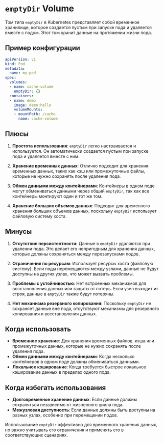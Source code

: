 # `emptyDir` Volume

Том типа `emptyDir` в Kubernetes представляет собой временное хранилище, которое создается пустым при запуске пода и удаляется вместе с подом. Этот том хранит данные на протяжении жизни пода.

## Пример конфигурации

```yaml
apiVersion: v1
kind: Pod
metadata:
  name: my-pod
spec:
  volumes:
  - name: cache-volume
    emptyDir: {}
  containers:
  - name: demo
    image: demo:hello
    volumeMounts:
    - mountPath: /cache
      name: cache-volume
```

## Плюсы

1. **Простота использования**: `emptyDir` легко настраивается и используется. Он автоматически создается пустым при запуске пода и удаляется вместе с ним.

2. **Хранение временных данных**: Отлично подходит для хранения временных данных, таких как кэш или промежуточные файлы, которые не нужно сохранять после удаления пода.

3. **Обмен данными между контейнерами**: Контейнеры в одном поде могут обмениваться данными через общий `emptyDir`, так как все контейнеры монтируют один и тот же том.

4. **Хранение больших объемов данных**: Подходит для временного хранения больших объемов данных, поскольку `emptyDir` использует файловую систему хоста.

## Минусы

1. **Отсутствие персистентности**: Данные в `emptyDir` удаляются при удалении пода. Это делает его непригодным для хранения данных, которые должны сохраняться между перезапусками подов.

2. **Ограничения по ресурсам**: Использует ресурсы хоста (файловую систему). Если поды перемещаются между узлами, данные не будут доступны на других узлах, что может вызвать проблемы.

3. **Проблемы с устойчивостью**: Нет встроенных механизмов для восстановления данных или защиты от потерь. Если узел выходит из строя, данные в `emptyDir` также будут потеряны.

4. **Нет механизма резервного копирования**: Поскольку `emptyDir` не сохраняет данные вне пода, отсутствуют механизмы для резервного копирования и восстановления данных.

## Когда использовать

- **Временное хранение**: Для хранения временных файлов, кэша или промежуточных данных, которые не нужно сохранять после удаления пода.
- **Обмен данными между контейнерами**: Когда несколько контейнеров в одном поде должны обмениваться данными.
- **Локальное кэширование**: Когда требуется быстрое локальное кэширование данных в пределах одного пода.

## Когда избегать использования

- **Долговременное хранение данных**: Если данные должны сохраняться независимо от жизненного цикла пода.
- **Межузловая доступность**: Если данные должны быть доступны на разных узлах, особенно при перемещении подов.

Использование `emptyDir` эффективно для временного хранения данных, но важно учитывать его ограничения и применять его в соответствующих сценариях.

